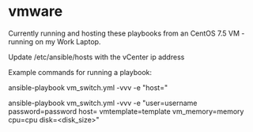 # vmware

Currently running and hosting these playbooks from an CentOS 7.5 VM - running on my Work Laptop. 

Update /etc/ansible/hosts with the vCenter ip address

Example commands for running a playbook:

ansible-playbook vm_switch.yml -vvv -e "host=<ip address>"


ansible-playbook vm_switch.yml -vvv -e "user=username password=password host=<ip address> vmtemplate=template vm_memory=memory cpu=cpu disk=<disk_size>"
